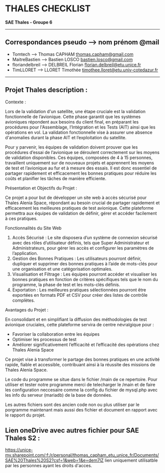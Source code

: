 # THALES CHECKLIST

**SAE Thales - Groupe 6**

---

## Correspondances pseudo --> nom prénom @mail

- Tomtech --> Thomas CAPHAM thomas.capham@gmail.com
- MaitreBastien --> Bastien LOSCO bastien.losco@gmail.com
- floriandelbreil --> DELBREIL Florian florian.delbreil@etu.unice.fr
- TimLLORET --> LLORET Timothée timothee.lloret@etu.univ-cotedazur.fr

---

## Projet Thales description :

Contexte :

Lors de la validation d'un satellite, une étape cruciale est la validation fonctionnelle de l’avionique. Cette phase garantit que les systèmes avioniques répondent aux besoins du client final, en préparant les procédures pour l'Assemblage, l’Intégration et les Tests (AIT) ainsi que les opérations en vol. La validation fonctionnelle vise à assurer une absence d'anomalies durant la phase AIT et l’exploitation du satellite.

Pour y parvenir, les équipes de validation doivent prouver que les procédures d’essai de l’avionique se déroulent correctement sur les moyens de validation disponibles. Ces équipes, composées de 4 à 15 personnes, travaillent uniquement sur de nouveaux projets et apprennent les moyens de test et l’avionique au fur et à mesure des essais. Il est donc essentiel de partager rapidement et efficacement les bonnes pratiques pour réduire les coûts et planifier les tâches de manière efficiente.


Présentation et Objectifs du Projet :

Ce projet a pour but de développer un site web à accès sécurisé pour Thales Alenia Space, répondant au besoin crucial de partager rapidement et efficacement les meilleures pratiques de test avionique. Cette plateforme permettra aux équipes de validation de définir, gérer et accéder facilement à ces pratiques.

Fonctionnalités du Site Web
1) Accès Sécurisé : Le site disposera d’un système de connexion sécurisé avec des rôles d’utilisateur définis, tels que Super Administrateur et Administrateurs, pour gérer les accès et configurer les paramètres de l’application.
2) Gestion des Bonnes Pratiques : Les utilisateurs pourront définir, dupliquer et supprimer des bonnes pratiques à l’aide de mots-clés pour une organisation et une catégorisation optimales.
3) Visualisation et Filtrage : Les équipes pourront accéder et visualiser les bonnes pratiques en fonction de critères spécifiques tels que le nom du programme, la phase de test et les mots-clés définis.
4) Exportation : Les meilleures pratiques sélectionnées pourront être exportées en formats PDF et CSV pour créer des listes de contrôle complètes.



Avantages du Projet :

En consolidant et en simplifiant la diffusion des méthodologies de test avionique cruciales, cette plateforme servira de centre névralgique pour :

- Favoriser la collaboration entre les équipes
- Optimiser les processus de test
- Améliorer significativement l’efficacité et l’efficacité des opérations chez Thales Alenia Space


Ce projet vise à transformer le partage des bonnes pratiques en une activité rapide, fiable et accessible, contribuant ainsi à la réussite des missions de Thales Alenia Space.



Le code du programme se situe  dans le fichier /main de ce repertoire. Pour utiliser et tester notre programme merci de telecharger le /main et de faire les configuration neccesaire comme la config du fichier de mysql.php avec les info du serveur (mariadb) de la base de données.

Les autres fichiers sont des ancien code non ou plus utiliser par le porgramme maintenant mais aussi des fichier et document en rapport avec le rapport du projet.


## Lien oneDrive avec autres fichier pour SAE Thales S2 :
https://unice-my.sharepoint.com/:f:/r/personal/thomas_capham_etu_unice_fr/Documents/SAE%20Thales%20S2?csf=1&web=1&e=dem7lZ
lien uniquement utilisatble par les personnes ayant les droits d'acces.
